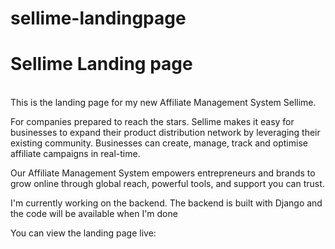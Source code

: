 # sellime-landingpage
<h1>Sellime Landing page</h1><br>
This is the landing page for my new Affiliate Management System Sellime.<br>
<p>For companies prepared to reach the stars. Sellime makes it easy for businesses to expand their product distribution network by leveraging their existing community. 
Businesses can create, manage, track and optimise affiliate campaigns in real-time.</p>
<p>Our Affiliate Management System empowers entrepreneurs and brands to grow online through global reach, powerful tools, and support you can trust.</p>
<p>I'm currently working on the backend. The backend is built with Django and the code will be available when I'm done</p>
<p>You can view the landing page live: <a href="https://crumlabs.com/sellime/" target="_blank"></a></p>
<p></p>

